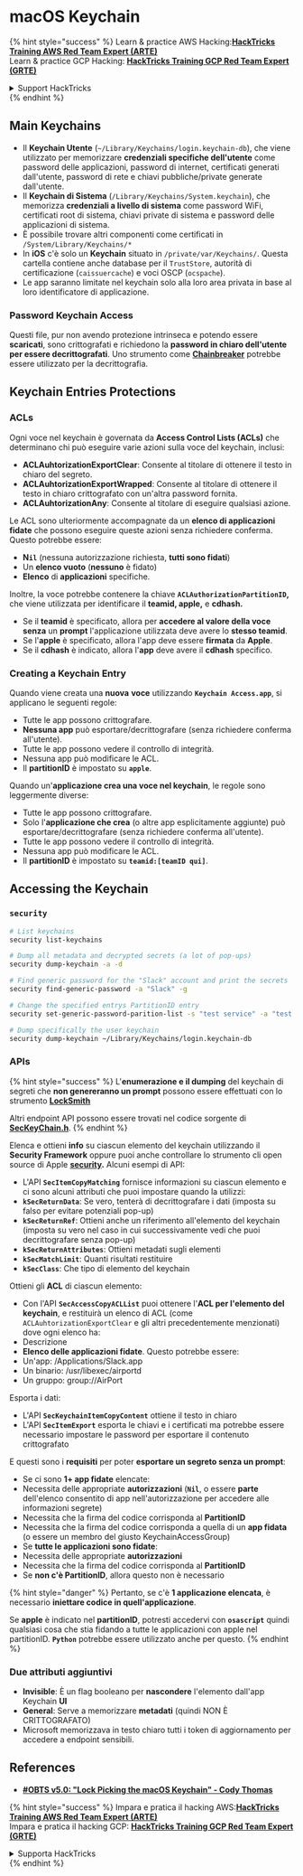 # macOS Keychain

{% hint style="success" %}
Learn & practice AWS Hacking:<img src="../../.gitbook/assets/arte.png" alt="" data-size="line">[**HackTricks Training AWS Red Team Expert (ARTE)**](https://training.hacktricks.xyz/courses/arte)<img src="../../.gitbook/assets/arte.png" alt="" data-size="line">\
Learn & practice GCP Hacking: <img src="../../.gitbook/assets/grte.png" alt="" data-size="line">[**HackTricks Training GCP Red Team Expert (GRTE)**<img src="../../.gitbook/assets/grte.png" alt="" data-size="line">](https://training.hacktricks.xyz/courses/grte)

<details>

<summary>Support HackTricks</summary>

* Check the [**subscription plans**](https://github.com/sponsors/carlospolop)!
* **Join the** 💬 [**Discord group**](https://discord.gg/hRep4RUj7f) or the [**telegram group**](https://t.me/peass) or **follow** us on **Twitter** 🐦 [**@hacktricks\_live**](https://twitter.com/hacktricks\_live)**.**
* **Share hacking tricks by submitting PRs to the** [**HackTricks**](https://github.com/carlospolop/hacktricks) and [**HackTricks Cloud**](https://github.com/carlospolop/hacktricks-cloud) github repos.

</details>
{% endhint %}

## Main Keychains

* Il **Keychain Utente** (`~/Library/Keychains/login.keychain-db`), che viene utilizzato per memorizzare **credenziali specifiche dell'utente** come password delle applicazioni, password di internet, certificati generati dall'utente, password di rete e chiavi pubbliche/private generate dall'utente.
* Il **Keychain di Sistema** (`/Library/Keychains/System.keychain`), che memorizza **credenziali a livello di sistema** come password WiFi, certificati root di sistema, chiavi private di sistema e password delle applicazioni di sistema.
* È possibile trovare altri componenti come certificati in `/System/Library/Keychains/*`
* In **iOS** c'è solo un **Keychain** situato in `/private/var/Keychains/`. Questa cartella contiene anche database per il `TrustStore`, autorità di certificazione (`caissuercache`) e voci OSCP (`ocspache`).
* Le app saranno limitate nel keychain solo alla loro area privata in base al loro identificatore di applicazione.

### Password Keychain Access

Questi file, pur non avendo protezione intrinseca e potendo essere **scaricati**, sono crittografati e richiedono la **password in chiaro dell'utente per essere decrittografati**. Uno strumento come [**Chainbreaker**](https://github.com/n0fate/chainbreaker) potrebbe essere utilizzato per la decrittografia.

## Keychain Entries Protections

### ACLs

Ogni voce nel keychain è governata da **Access Control Lists (ACLs)** che determinano chi può eseguire varie azioni sulla voce del keychain, inclusi:

* **ACLAuhtorizationExportClear**: Consente al titolare di ottenere il testo in chiaro del segreto.
* **ACLAuhtorizationExportWrapped**: Consente al titolare di ottenere il testo in chiaro crittografato con un'altra password fornita.
* **ACLAuhtorizationAny**: Consente al titolare di eseguire qualsiasi azione.

Le ACL sono ulteriormente accompagnate da un **elenco di applicazioni fidate** che possono eseguire queste azioni senza richiedere conferma. Questo potrebbe essere:

* **N`il`** (nessuna autorizzazione richiesta, **tutti sono fidati**)
* Un **elenco vuoto** (**nessuno** è fidato)
* **Elenco** di **applicazioni** specifiche.

Inoltre, la voce potrebbe contenere la chiave **`ACLAuthorizationPartitionID`,** che viene utilizzata per identificare il **teamid, apple,** e **cdhash.**

* Se il **teamid** è specificato, allora per **accedere al valore della voce** **senza** un **prompt** l'applicazione utilizzata deve avere lo **stesso teamid**.
* Se l'**apple** è specificato, allora l'app deve essere **firmata** da **Apple**.
* Se il **cdhash** è indicato, allora l'**app** deve avere il **cdhash** specifico.

### Creating a Keychain Entry

Quando viene creata una **nuova** **voce** utilizzando **`Keychain Access.app`**, si applicano le seguenti regole:

* Tutte le app possono crittografare.
* **Nessuna app** può esportare/decrittografare (senza richiedere conferma all'utente).
* Tutte le app possono vedere il controllo di integrità.
* Nessuna app può modificare le ACL.
* Il **partitionID** è impostato su **`apple`**.

Quando un'**applicazione crea una voce nel keychain**, le regole sono leggermente diverse:

* Tutte le app possono crittografare.
* Solo l'**applicazione che crea** (o altre app esplicitamente aggiunte) può esportare/decrittografare (senza richiedere conferma all'utente).
* Tutte le app possono vedere il controllo di integrità.
* Nessuna app può modificare le ACL.
* Il **partitionID** è impostato su **`teamid:[teamID qui]`**.

## Accessing the Keychain

### `security`
```bash
# List keychains
security list-keychains

# Dump all metadata and decrypted secrets (a lot of pop-ups)
security dump-keychain -a -d

# Find generic password for the "Slack" account and print the secrets
security find-generic-password -a "Slack" -g

# Change the specified entrys PartitionID entry
security set-generic-password-parition-list -s "test service" -a "test acount" -S

# Dump specifically the user keychain
security dump-keychain ~/Library/Keychains/login.keychain-db
```
### APIs

{% hint style="success" %}
L'**enumerazione e il dumping** del keychain di segreti che **non genereranno un prompt** possono essere effettuati con lo strumento [**LockSmith**](https://github.com/its-a-feature/LockSmith)

Altri endpoint API possono essere trovati nel codice sorgente di [**SecKeyChain.h**](https://opensource.apple.com/source/libsecurity\_keychain/libsecurity\_keychain-55017/lib/SecKeychain.h.auto.html).
{% endhint %}

Elenca e ottieni **info** su ciascun elemento del keychain utilizzando il **Security Framework** oppure puoi anche controllare lo strumento cli open source di Apple [**security**](https://opensource.apple.com/source/Security/Security-59306.61.1/SecurityTool/macOS/security.c.auto.html)**.** Alcuni esempi di API:

* L'API **`SecItemCopyMatching`** fornisce informazioni su ciascun elemento e ci sono alcuni attributi che puoi impostare quando la utilizzi:
* **`kSecReturnData`**: Se vero, tenterà di decrittografare i dati (imposta su falso per evitare potenziali pop-up)
* **`kSecReturnRef`**: Ottieni anche un riferimento all'elemento del keychain (imposta su vero nel caso in cui successivamente vedi che puoi decrittografare senza pop-up)
* **`kSecReturnAttributes`**: Ottieni metadati sugli elementi
* **`kSecMatchLimit`**: Quanti risultati restituire
* **`kSecClass`**: Che tipo di elemento del keychain

Ottieni gli **ACL** di ciascun elemento:

* Con l'API **`SecAccessCopyACLList`** puoi ottenere l'**ACL per l'elemento del keychain**, e restituirà un elenco di ACL (come `ACLAuhtorizationExportClear` e gli altri precedentemente menzionati) dove ogni elenco ha:
* Descrizione
* **Elenco delle applicazioni fidate**. Questo potrebbe essere:
* Un'app: /Applications/Slack.app
* Un binario: /usr/libexec/airportd
* Un gruppo: group://AirPort

Esporta i dati:

* L'API **`SecKeychainItemCopyContent`** ottiene il testo in chiaro
* L'API **`SecItemExport`** esporta le chiavi e i certificati ma potrebbe essere necessario impostare le password per esportare il contenuto crittografato

E questi sono i **requisiti** per poter **esportare un segreto senza un prompt**:

* Se ci sono **1+ app fidate** elencate:
* Necessita delle appropriate **autorizzazioni** (**`Nil`**, o essere **parte** dell'elenco consentito di app nell'autorizzazione per accedere alle informazioni segrete)
* Necessita che la firma del codice corrisponda al **PartitionID**
* Necessita che la firma del codice corrisponda a quella di un **app fidata** (o essere un membro del giusto KeychainAccessGroup)
* Se **tutte le applicazioni sono fidate**:
* Necessita delle appropriate **autorizzazioni**
* Necessita che la firma del codice corrisponda al **PartitionID**
* Se **non c'è PartitionID**, allora questo non è necessario

{% hint style="danger" %}
Pertanto, se c'è **1 applicazione elencata**, è necessario **iniettare codice in quell'applicazione**.

Se **apple** è indicato nel **partitionID**, potresti accedervi con **`osascript`** quindi qualsiasi cosa che stia fidando a tutte le applicazioni con apple nel partitionID. **`Python`** potrebbe essere utilizzato anche per questo.
{% endhint %}

### Due attributi aggiuntivi

* **Invisible**: È un flag booleano per **nascondere** l'elemento dall'app Keychain **UI**
* **General**: Serve a memorizzare **metadati** (quindi NON È CRITTOGRAFATO)
* Microsoft memorizzava in testo chiaro tutti i token di aggiornamento per accedere a endpoint sensibili.

## References

* [**#OBTS v5.0: "Lock Picking the macOS Keychain" - Cody Thomas**](https://www.youtube.com/watch?v=jKE1ZW33JpY)

{% hint style="success" %}
Impara e pratica il hacking AWS:<img src="../../.gitbook/assets/arte.png" alt="" data-size="line">[**HackTricks Training AWS Red Team Expert (ARTE)**](https://training.hacktricks.xyz/courses/arte)<img src="../../.gitbook/assets/arte.png" alt="" data-size="line">\
Impara e pratica il hacking GCP: <img src="../../.gitbook/assets/grte.png" alt="" data-size="line">[**HackTricks Training GCP Red Team Expert (GRTE)**<img src="../../.gitbook/assets/grte.png" alt="" data-size="line">](https://training.hacktricks.xyz/courses/grte)

<details>

<summary>Supporta HackTricks</summary>

* Controlla i [**piani di abbonamento**](https://github.com/sponsors/carlospolop)!
* **Unisciti al** 💬 [**gruppo Discord**](https://discord.gg/hRep4RUj7f) o al [**gruppo telegram**](https://t.me/peass) o **seguici** su **Twitter** 🐦 [**@hacktricks\_live**](https://twitter.com/hacktricks\_live)**.**
* **Condividi trucchi di hacking inviando PR ai** [**HackTricks**](https://github.com/carlospolop/hacktricks) e [**HackTricks Cloud**](https://github.com/carlospolop/hacktricks-cloud) repos su github.

</details>
{% endhint %}
